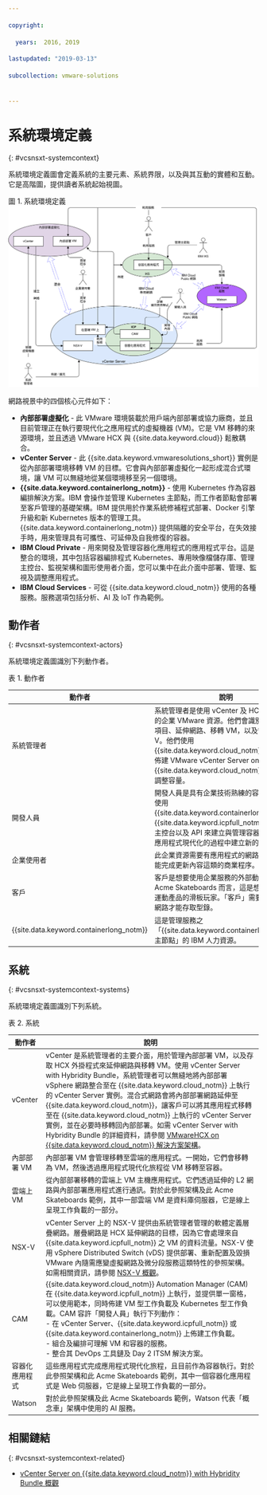 ```yaml
---

copyright:

  years:  2016, 2019

lastupdated: "2019-03-13"

subcollection: vmware-solutions


---
```


# 系統環境定義
{: #vcsnsxt-systemcontext}

系統環境定義圖會定義系統的主要元素、系統界限，以及與其互動的實體和互動。它是高階圖，提供讀者系統起始視圖。

圖 1. 系統環境定義
![系統環境定義圖](vcsnsxt-networking.svg)

網路視景中的四個核心元件如下：
- **內部部署虛擬化** - 此 VMware 環境裝載於用戶端內部部署或協力廠商，並且目前管理正在執行要現代化之應用程式的虛擬機器 (VM)。它是 VM 移轉的來源環境，並且透過 VMware HCX 與 {{site.data.keyword.cloud}} 鬆散耦合。
- **vCenter Server** - 此 {{site.data.keyword.vmwaresolutions_short}} 實例是從內部部署環境移轉 VM 的目標。它會與內部部署虛擬化一起形成混合式環境，讓 VM 可以無縫地從某個環境移至另一個環境。
- **{{site.data.keyword.containerlong_notm}}** - 使用 Kubernetes 作為容器編排解決方案。IBM 會操作並管理 Kubernetes 主節點，而工作者節點會部署至客戶管理的基礎架構。IBM 提供用於作業系統修補程式部署、Docker 引擎升級和新 Kubernetes 版本的管理工具。{{site.data.keyword.containerlong_notm}} 提供隔離的安全平台，在失效接手時，用來管理具有可攜性、可延伸及自我修復的容器。
- **IBM Cloud Private** - 用來開發及管理容器化應用程式的應用程式平台。這是整合的環境，其中包括容器編排程式 Kubernetes、專用映像檔儲存庫、管理主控台、監視架構和圖形使用者介面，您可以集中在此介面中部署、管理、監視及調整應用程式。
- **IBM Cloud Services** - 可從 {{site.data.keyword.cloud_notm}} 使用的各種服務。服務選項包括分析、AI 及 IoT 作為範例。

## 動作者
{: #vcsnsxt-systemcontext-actors}

系統環境定義圖識別下列動作者。

表 1. 動作者

動作者  |說明       
---|---
系統管理者 | 系統管理者是使用 vCenter 及 HCX 外掛程式的企業 VMware 資源。他們會識別移轉的候選項目、延伸網路、移轉 VM，以及管理 NSX-V。他們使用 {{site.data.keyword.cloud_notm}} 主控台來佈建 VMware vCenter Server on {{site.data.keyword.cloud_notm}} 實例以及調整容量。
開發人員 |開發人員是具有企業技術熟練的容器資源，可使用 {{site.data.keyword.containerlong_notm}}、{{site.data.keyword.icpfull_notm}} 及 CAM 主控台以及 API 來建立與管理容器。他們會在應用程式現代化的過程中建立新的服務。
企業使用者 | 此企業資源需要有應用程式的網路存取權，才能完成更新內容這類的商業程序。
客戶 | 客戶是想要使用企業服務的外部動作者。對 Acme Skateboards 而言，這是想要購買滑板運動產品的滑板玩家。「客戶」需要安全的網際網路才能存取型錄。
{{site.data.keyword.containerlong_notm}} | 這是管理服務之「{{site.data.keyword.containerlong_notm}} 主節點」的 IBM 人力資源。

## 系統
{: #vcsnsxt-systemcontext-systems}

系統環境定義圖識別下列系統。

表 2. 系統

動作者  |說明       
---|---
vCenter| vCenter 是系統管理者的主要介面，用於管理內部部署 VM，以及存取 HCX 外掛程式來延伸網路與移轉 VM。使用 vCenter Server with Hybridity Bundle，系統管理者可以無縫地將內部部署 vSphere 網路整合至在 {{site.data.keyword.cloud_notm}} 上執行的 vCenter Server 實例。混合式網路會將內部部署網路延伸至 {{site.data.keyword.cloud_notm}}，讓客戶可以將其應用程式移轉至在 {{site.data.keyword.cloud_notm}} 上執行的 vCenter Server 實例，並在必要時移轉回內部部署。如需 vCenter Server with Hybridity Bundle 的詳細資料，請參閱 [VMwareHCX on {{site.data.keyword.cloud_notm}} 解決方案架構](/docs/services/vmwaresolutions/services?topic=vmware-solutions-hcx-archi-intro#hcx-archi-intro)。
內部部署 VM| 內部部署 VM 會管理移轉至雲端的應用程式。一開始，它們會移轉為 VM，然後透過應用程式現代化旅程從 VM 移轉至容器。
雲端上 VM | 從內部部署移轉的雲端上 VM 主機應用程式。它們透過延伸的 L2 網路與內部部署應用程式進行通訊。對於此參照架構及此 Acme Skateboards 範例，其中一部雲端 VM 是資料庫伺服器，它是線上呈現工作負載的一部分。
NSX-V| vCenter Server 上的 NSX-V 提供由系統管理者管理的軟體定義層疊網路。層疊網路是 HCX 延伸網路的目標，因為它會處理來自 {{site.data.keyword.icpfull_notm}} 之 VM 的資料流量。NSX-V 使用 vSphere Distributed Switch (vDS) 提供部署、重新配置及毀損 VMware 內隨需應變虛擬網路及微分段服務這類特性的參照架構。如需相關資訊，請參閱 [NSX-V 概觀](/docs/services/vmwaresolutions/archiref/vcsnsxt?topic=vmware-solutions-vcsnsxt-overview-ic4vnsxv)。
CAM| {{site.data.keyword.cloud_notm}} Automation Manager (CAM) 在 {{site.data.keyword.icpfull_notm}} 上執行，並提供單一窗格，可以使用範本，同時佈建 VM 型工作負載及 Kubernetes 型工作負載。CAM 容許「開發人員」執行下列動作：<br> - 在 vCenter Server、{{site.data.keyword.icpfull_notm}} 或 {{site.data.keyword.containerlong_notm}} 上佈建工作負載。<br> - 組合及編排可理解 VM 和容器的服務。<br> - 整合其 DevOps 工具鏈及 Day 2 ITSM 解決方案。
容器化應用程式 | 這些應用程式完成應用程式現代化旅程，且目前作為容器執行。對於此參照架構和此 Acme Skateboards 範例，其中一個容器化應用程式是 Web 伺服器，它是線上呈現工作負載的一部分。
Watson | 對於此參照架構及此 Acme Skateboards 範例，Watson 代表「概念車」架構中使用的 AI 服務。

## 相關鏈結
{: #vcsnsxt-systemcontext-related}

* [vCenter Server on {{site.data.keyword.cloud_notm}} with Hybridity Bundle 概觀](/docs/services/vmwaresolutions/archiref/vcs?topic=vmware-solutions-vcs-hybridity-intro)
